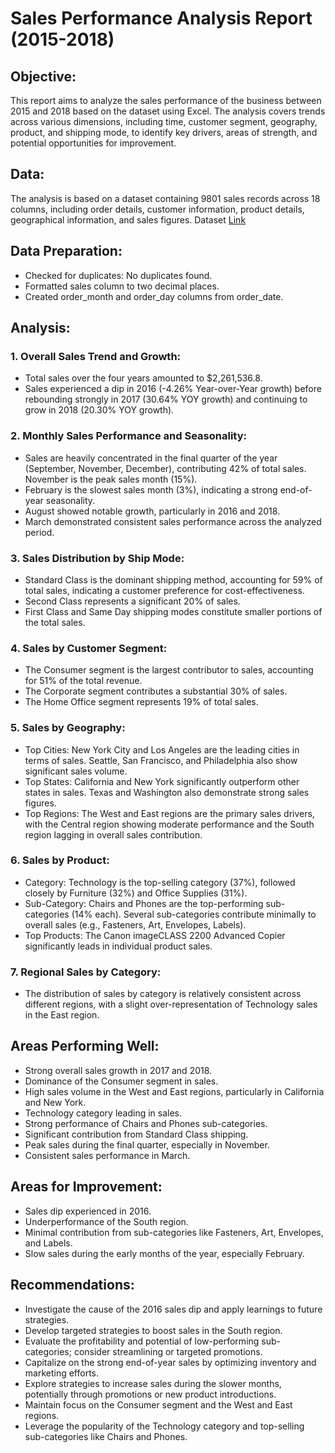 # Sales Performance Analysis Report (2015-2018)
## Objective:
This report aims to analyze the sales performance of the business between 2015 and 2018 based on the dataset using Excel. The analysis covers trends across various dimensions, including time, customer segment, geography, product, and shipping mode, to identify key drivers, areas of strength, and potential opportunities for improvement.
## Data:
The analysis is based on a dataset containing 9801 sales records across 18 columns, including order details, customer information, product details, geographical information, and sales figures.
Dataset [Link](https://www.kaggle.com/datasets/bhanupratapbiswas/superstore-sales)
## Data Preparation:
- Checked for duplicates: No duplicates found.
- Formatted sales column to two decimal places.
- Created order_month and order_day columns from order_date.
## Analysis:
### 1. Overall Sales Trend and Growth:
- Total sales over the four years amounted to $2,261,536.8.
- Sales experienced a dip in 2016 (-4.26% Year-over-Year growth) before rebounding strongly in 2017 (30.64% YOY growth) and continuing to grow in 2018 (20.30% YOY growth).

### 2. Monthly Sales Performance and Seasonality:
- Sales are heavily concentrated in the final quarter of the year (September, November, December), contributing 42% of total sales. November is the peak sales month (15%).
- February is the slowest sales month (3%), indicating a strong end-of-year seasonality.
- August showed notable growth, particularly in 2016 and 2018.
- March demonstrated consistent sales performance across the analyzed period.
### 3. Sales Distribution by Ship Mode:
- Standard Class is the dominant shipping method, accounting for 59% of total sales, indicating a customer preference for cost-effectiveness.
- Second Class represents a significant 20% of sales.
- First Class and Same Day shipping modes constitute smaller portions of the total sales.
### 4. Sales by Customer Segment:
- The Consumer segment is the largest contributor to sales, accounting for 51% of the total revenue.
- The Corporate segment contributes a substantial 30% of sales.
- The Home Office segment represents 19% of total sales.
### 5. Sales by Geography:
- Top Cities: New York City and Los Angeles are the leading cities in terms of sales. Seattle, San Francisco, and Philadelphia also show significant sales volume.
- Top States: California and New York significantly outperform other states in sales. Texas and Washington also demonstrate strong sales figures.
- Top Regions: The West and East regions are the primary sales drivers, with the Central region showing moderate performance and the South region lagging in overall sales contribution.
### 6. Sales by Product:
- Category: Technology is the top-selling category (37%), followed closely by Furniture (32%) and Office Supplies (31%).
- Sub-Category: Chairs and Phones are the top-performing sub-categories (14% each). Several sub-categories contribute minimally to overall sales (e.g., Fasteners, Art, Envelopes, Labels).
- Top Products: The Canon imageCLASS 2200 Advanced Copier significantly leads in individual product sales.
### 7. Regional Sales by Category:
- The distribution of sales by category is relatively consistent across different regions, with a slight over-representation of Technology sales in the East region.
## Areas Performing Well:
- Strong overall sales growth in 2017 and 2018.
- Dominance of the Consumer segment in sales.
- High sales volume in the West and East regions, particularly in California and New York.
- Technology category leading in sales.
- Strong performance of Chairs and Phones sub-categories.
- Significant contribution from Standard Class shipping.
- Peak sales during the final quarter, especially in November.
- Consistent sales performance in March.
## Areas for Improvement:
- Sales dip experienced in 2016.
- Underperformance of the South region.
- Minimal contribution from sub-categories like Fasteners, Art, Envelopes, and Labels.
- Slow sales during the early months of the year, especially February.
## Recommendations:
- Investigate the cause of the 2016 sales dip and apply learnings to future strategies.
- Develop targeted strategies to boost sales in the South region.
- Evaluate the profitability and potential of low-performing sub-categories; consider streamlining or targeted promotions.
- Capitalize on the strong end-of-year sales by optimizing inventory and marketing efforts.
- Explore strategies to increase sales during the slower months, potentially through promotions or new product introductions.
- Maintain focus on the Consumer segment and the West and East regions.
- Leverage the popularity of the Technology category and top-selling sub-categories like Chairs and Phones.
